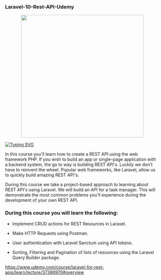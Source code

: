 ### Laravel-10-Rest-API-Udemy

<p align="center"><a href="https://laravel.com" target="_blank"><img src="https://raw.githubusercontent.com/laravel/art/master/logo-lockup/5%20SVG/2%20CMYK/1%20Full%20Color/laravel-logolockup-cmyk-red.svg" width="400"></a></p>
<p align="center">
</p>
<a href="https://git.io/typing-svg"><img src="https://readme-typing-svg.herokuapp.com?font=Fira+Code&size=30&pause=1000&center=true&vCenter=true&multiline=true&width=1080&height=160&lines=I+welcome+everyone!+My+name+is+Rinat.+;I+am+engaged+in+web+development+of+back-end+applications+and;websites+and+a+little+front-end." alt="Typing SVG" /></a>


In this course you'll learn how to create a REST API using the web framework PHP. If you wish to build an app or single-page application with a backend system, the go to way is building REST API's. Luckily we don't have to reinvent the wheel. Popular web frameworks, like Laravel, allow us to quickly build amazing REST API's.

During this course we take a project-based approach to learning about REST API's using Laravel. We will build an API for a task manager. This will demonstrate the most common problems you'll experience during the development of your own REST API.

### During this course you will learn the following:

* Implement CRUD actions for REST Resources in Laravel.

* Make HTTP Requests using Postman.

* User authentication with Laravel Sanctum using API tokens.

* Sorting, Filtering and Pagination of lists of resources using the Laravel Query Builder package.

https://www.udemy.com/course/laravel-for-rest-apis/learn/lecture/37386970#overview
